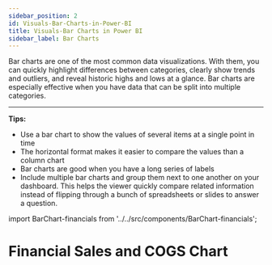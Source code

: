 ```yaml
---
sidebar_position: 2
id: Visuals-Bar-Charts-in-Power-BI
title: Visuals-Bar Charts in Power BI
sidebar_label: Bar Charts
---
```

Bar charts are one of the most common data visualizations. With them, you can quickly highlight differences between categories, clearly show trends and outliers, and reveal historic highs and lows at a glance. Bar charts are especially effective when you have data that can be split into multiple categories.

---

**Tips:**

* Use a bar chart to show the values of several items at a single point in time
* The horizontal format makes it easier to compare the values than a column chart
* Bar charts are good when you have a long series of labels
* Include multiple bar charts and group them next to one another on your dashboard. This helps the viewer quickly compare related information instead of flipping through a bunch of spreadsheets or slides to answer a question. 

import BarChart-financials from '../../src/components/BarChart-financials';

# Financial Sales and COGS Chart

<BarChart-financials />